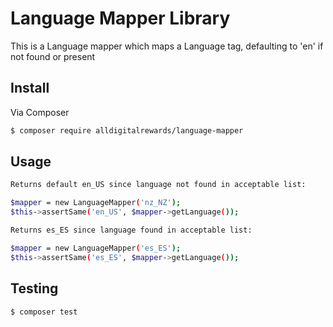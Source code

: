 # Language Mapper Library

This is a Language mapper which maps a Language tag, defaulting to 'en' if not found or present

## Install

Via Composer
```bash
$ composer require alldigitalrewards/language-mapper
```

## Usage
```bash
Returns default en_US since language not found in acceptable list:

$mapper = new LanguageMapper('nz_NZ');
$this->assertSame('en_US', $mapper->getLanguage());

Returns es_ES since language found in acceptable list:

$mapper = new LanguageMapper('es_ES');
$this->assertSame('es_ES', $mapper->getLanguage());
```
## Testing

```bash
$ composer test
```
